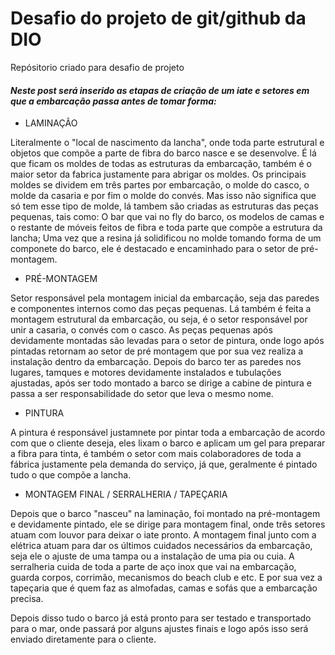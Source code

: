 # Desafio do projeto de git/github da DIO
Repósitorio criado para desafio de projeto

#### *Neste post será inserido as etapas de criação de um iate e setores em que a embarcação passa antes de tomar forma:*
 - LAMINAÇÃO

  Literalmente o "local de nascimento da lancha", onde toda parte estrutural e objetos que compõe a parte de fibra do barco nasce e se desenvolve. É lá que ficam os moldes de todas as estruturas da embarcação, também é o maior setor da fabrica justamente para abrigar os moldes.
  Os principais moldes se dividem em três partes por embarcação, o molde do casco, o molde da casaria e por fim o molde do convés. Mas isso não significa que só tem esse tipo de molde, lá tambem são criadas as estruturas das peças pequenas, tais como: O bar que vai no fly do barco, os modelos de camas e o restante de móveis feitos de fibra e toda parte que compõe a estrutura da lancha;
  Uma vez que a resina já solidificou no molde tomando forma de um componete do barco, ele é destacado e encaminhado para o setor de pré-montagem.
  - PRÉ-MONTAGEM

  Setor responsável pela montagem inicial da embarcação, seja das paredes e componentes internos como das peças pequenas. Lá também é feita a montagem estrutural da embarcação, ou seja, é o setor responsável por unir a casaria, o convés com o casco.
  As peças pequenas após devidamente montadas são levadas para o setor de pintura, onde logo após pintadas retornam ao setor de pré montagem que por sua vez realiza a instalação dentro da embarcação.
  Depois do barco ter as paredes nos lugares, tamques e motores devidamente instalados e tubulações ajustadas, após ser todo montado a barco se dirige a cabine de pintura e passa a ser responsabilidade do setor que leva o mesmo nome.
  
  - PINTURA

  A pintura é responsável justamnete por pintar toda a embarcação de acordo com que o cliente deseja, eles lixam o barco e aplicam um gel para preparar a fibra para tinta, é também o setor com mais colaboradores de toda a fábrica justamente pela demanda do serviço, já que, geralmente é pintado tudo o que compõe a lancha.
  
  - MONTAGEM FINAL / SERRALHERIA / TAPEÇARIA

  Depois que o barco "nasceu" na laminação, foi montado na pré-montagem e devidamente pintado, ele se dirige para montagem final, onde três setores atuam com louvor para deixar o iate pronto.
  A montagem final junto com a elétrica atuam para dar os últimos cuidados necessários da embarcação, seja ele o ajuste de uma tampa ou a instalação de uma pia ou cuia.
  A serralheria cuida de toda a parte de aço inox que vai na embarcação, guarda corpos, corrimão, mecanismos do beach club e etc.
  E por sua vez a tapeçaria que é quem faz as almofadas, camas e sofás que a embarcação precisa.
  
  Depois disso tudo o barco já está pronto para ser testado e transportado para o mar, onde passará por alguns ajustes finais e logo após isso será enviado diretamente para o cliente.
  
